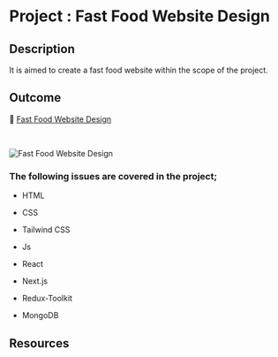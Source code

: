 # Project : Fast Food Website Design

## Description

It is aimed to create a fast food website within the scope of the project.

## Outcome

🔗 [Fast Food Website Design](https://fastt-foodd.netlify.app)

<br>

![Fast Food Website Design](fastfood.png)

### The following issues are covered in the project;

- HTML

- CSS

- Tailwind CSS

- Js

- React

- Next.js

- Redux-Toolkit

- MongoDB

## Resources
